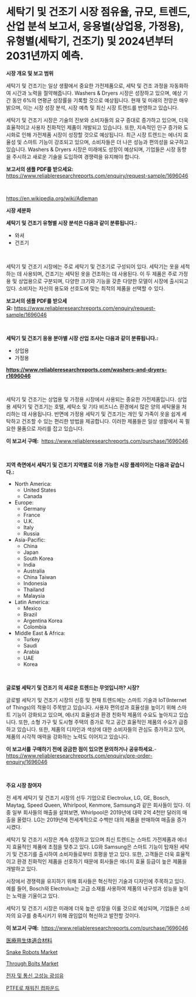 <p><h1>세탁기 및 건조기 시장 점유율, 규모, 트렌드, 산업 분석 보고서, 응용별(상업용, 가정용), 유형별(세탁기, 건조기) 및 2024년부터 2031년까지 예측.</h1></p><p><strong>시장 개요 및 보고 범위</strong></p>
<p><p>세탁기 및 건조기는 일상 생활에서 중요한 가전제품으로, 세탁 및 건조 과정을 자동화하여 시간과 노력을 절약해줍니다. Washers & Dryers 시장은 성장하고 있으며, 예상 기간 동안 6%의 연평균 성장률을 기록할 것으로 예상됩니다. 현재 및 미래의 전망은 매우 밝으며, 이는 시장 성장 분석, 시장 예측 및 최신 시장 트렌드를 반영하고 있습니다.</p><p>세탁기 및 건조기 시장은 기술의 진보와 소비자들의 요구 증대로 증가하고 있으며, 더욱 효율적이고 사용자 친화적인 제품이 개발되고 있습니다. 또한, 지속적인 인구 증가와 도시화로 인해 가전제품 시장이 성장할 것으로 예상됩니다. 최근 시장 트렌드는 에너지 효율성 및 스마트 기능이 강조되고 있으며, 소비자들은 더 나은 성능과 편의성을 요구하고 있습니다. Washers & Dryers 시장은 미래에도 성장이 예상되며, 기업들은 시장 동향을 주시하고 새로운 기술을 도입하여 경쟁력을 유지해야 합니다.</p></p>
<p><strong>보고서의 샘플 PDF를 받으세요:</strong> <a href="https://www.reliableresearchreports.com/enquiry/request-sample/1696046">https://www.reliableresearchreports.com/enquiry/request-sample/1696046</a></p>
<p>&nbsp;</p>
<p><a href="https://en.wikipedia.org/wiki/Adleman">https://en.wikipedia.org/wiki/Adleman</a></p>
<p><strong>시장 세분화</strong></p>
<p><strong>세탁기 및 건조기 유형별 시장 분석은 다음과 같이 분류됩니다.:</strong></p>
<p><ul><li>와셔</li><li>건조기</li></ul></p>
<p>&nbsp;</p>
<p><p>세탁기 및 건조기 시장에는 주로 세탁기 및 건조기로 구성되어 있다. 세탁기는 옷을 세척하는 데 사용되며, 건조기는 세탁된 옷을 건조하는 데 사용된다. 이 두 제품은 주로 가정용 및 상업용으로 구분되며, 다양한 크기와 기능을 갖춘 다양한 모델이 시장에 출시되고 있다. 소비자는 자신의 용도와 선호도에 맞는 최적의 제품을 선택할 수 있다.</p></p>
<p><strong>보고서의 샘플 PDF를 받으세요:</strong>&nbsp;<a href="https://www.reliableresearchreports.com/enquiry/request-sample/1696046">https://www.reliableresearchreports.com/enquiry/request-sample/1696046</a></p>
<p>&nbsp;</p>
<p><strong> 세탁기 및 건조기 응용 분야별 시장 산업 조사는 다음과 같이 분류됩니다.:</strong></p>
<p><ul><li>상업용</li><li>가정용</li></ul></p>
<p><strong><a href="https://www.reliableresearchreports.com/washers-and-dryers-r1696046">https://www.reliableresearchreports.com/washers-and-dryers-r1696046</a></strong></p>
<p>&nbsp;</p>
<p><p>세탁기 및 건조기는 상업용 및 가정용 시장에서 사용되는 중요한 가전제품입니다. 상업용 세탁기 및 건조기는 호텔, 세탁소 및 기타 비즈니스 환경에서 많은 양의 세탁물을 처리하는 데 사용됩니다. 반면에 가정용 세탁기 및 건조기는 개인 및 가족이 옷을 쉽게 세탁하고 건조할 수 있는 편리한 방법을 제공합니다. 이러한 제품들은 일상 생활에서 꼭 필요한 물품으로 자리를 잡고 있습니다.</p></p>
<p><strong>이 보고서 구매:</strong>&nbsp; <a href="https://www.reliableresearchreports.com/purchase/1696046">https://www.reliableresearchreports.com/purchase/1696046</a></p>
<p>&nbsp;</p>
<p><strong>지역 측면에서 세탁기 및 건조기 지역별로 이용 가능한 시장 플레이어는 다음과 같습니다.:</strong></p>
<p><ul>
    <li>
        North America:
        <ul>
            <li>United States</li>
            <li>Canada</li>
        </ul>
    </li>
    <li>
        Europe:
        <ul>
            <li>Germany</li>
            <li>France</li>
            <li>U.K.</li>
            <li>Italy</li>
            <li>Russia</li>
        </ul>
    </li>
    <li>
        Asia-Pacific:
        <ul>
            <li>China</li>
            <li>Japan</li>
            <li>South Korea</li>
            <li>India</li>
            <li>Australia</li>
            <li>China Taiwan</li>
            <li>Indonesia</li>
            <li>Thailand</li>
            <li>Malaysia</li>
        </ul>
    </li>
    <li>
        Latin America:
        <ul>
            <li>Mexico</li>
            <li>Brazil</li>
            <li>Argentina Korea</li>
            <li>Colombia</li>
        </ul>
    </li>
    <li>
        Middle East & Africa:
        <ul>
            <li>Turkey</li>
            <li>Saudi</li>
            <li>Arabia</li>
            <li>UAE</li>
            <li>Korea</li>
        </ul>
    </li>
    </ul></p>
<p>&nbsp;</p>
<p><strong>글로벌 세탁기 및 건조기 의 새로운 트렌드는 무엇입니까? 시장?</strong></p>
<p><p>글로벌 세탁기 및 건조기 시장의 신흥 및 현재 트렌드에는 스마트 기술과 IoT(Internet of Things)의 적용이 주목받고 있습니다. 사용자 편의성과 효율성을 높이기 위해 스마트 기능이 강화되고 있으며, 에너지 효율성과 환경 친화적 제품의 수요도 높아지고 있습니다. 또한, 소형 가구 및 도시형 주택의 증가로 작고 공간 효율적인 제품의 수요가 급증하고 있습니다. 또한, 제품의 디자인과 색상에 대한 소비자들의 관심도 증가하고 있어, 제품의 시각적 매력을 강화하는 노력도 이어지고 있습니다.</p></p>
<p><strong>이 보고서를 구매하기 전에 궁금한 점이 있으면 문의하거나 공유하세요.</strong>- <a href="https://www.reliableresearchreports.com/enquiry/pre-order-enquiry/1696046">https://www.reliableresearchreports.com/enquiry/pre-order-enquiry/1696046</a></p>
<p>&nbsp;</p>
<p><strong>주요 시장 참여자</strong></p>
<p><p>전 세계 세탁기 및 건조기 시장의 선두 기업으로 Electrolux, LG, GE, Bosch, Maytag, Speed Queen, Whirlpool, Kenmore, Samsung과 같은 회사들이 있다. 이 중 일부 회사들의 매출을 살펴보면, Whirlpool은 2019년에 대략 2억 4천만 달러의 매출을 올렸다. LG는 2019년에 전세계적으로 수백만 대의 제품을 판매하여 매출을 증가시켰다. </p><p>세탁기 및 건조기 시장은 계속 성장하고 있으며 최신 트렌드는 스마트 가전제품과 에너지 효율적인 제품에 초점을 맞추고 있다. LG와 Samsung은 스마트 기능이 탑재된 세탁기 및 건조기를 출시하여 소비자들로부터 호평을 받고 있다. 또한, 고객들은 더욱 효율적이고 환경 친화적인 제품을 선호하기 때문에 회사들은 에너지 효율 등급이 높은 제품을 개발하고 있다.</p><p>시장에서 경쟁력을 유지하기 위해 회사들은 혁신적인 기술과 디자인에 주목하고 있다. 예를 들어, Bosch와 Electrolux는 고급 소재를 사용하여 제품의 내구성과 성능을 높이는 노력을 기울이고 있다. </p><p>세탁기 및 건조기 시장은 미래에 더욱 높은 성장을 이룰 것으로 예상되며, 기업들은 소비자의 요구를 충족시키기 위해 끊임없이 혁신하고 발전할 것이다.</p></p>
<p><strong>이 보고서 구매:</strong>&nbsp;&nbsp;<a href="https://www.reliableresearchreports.com/purchase/1696046">https://www.reliableresearchreports.com/purchase/1696046</a></p>
<p><p><a href="https://github.com/AaronVargas43/Market-Research-Report-List-2/blob/main/8045700153286.md">医療用生体適合材料</a></p><p><a href="https://issuu.com/reportprime-2/docs/snake-robots-market-size-2030.pptx">Snake Robots Market</a></p><p><a href="https://issuu.com/reportprime-2/docs/through-bolts-market-size-2030.pptx">Through Bolts Market</a></p><p><a href="https://github.com/konokaryan/Market-Research-Report-List-1/blob/main/1193857163724.md">전자 및 통신 고성능 광섬유</a></p><p><a href="https://github.com/mithunmistry2258/Market-Research-Report-List-1/blob/main/8159948163723.md">PTFE로 채워진 컴파운드</a></p></p>